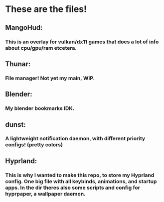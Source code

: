 # These are the files! 

## MangoHud:

### This is an overlay for vulkan/dx11 games that does a lot of info about cpu/gpu/ram etcetera.

## Thunar:

### File manager! Not yet my main, WIP.

## Blender:

### My blender bookmarks IDK.

## dunst:

### A lightweight notification daemon, with different priority configs! (pretty colors)

## Hyprland:

### This is why I wanted to make this repo, to store my Hyprland config. One big file with all keybinds, animations, and startup apps. In the dir theres also some scripts and config for hyprpaper, a wallpaper daemon. 


